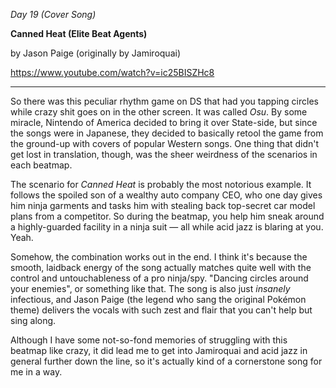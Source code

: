 _Day 19 (Cover Song)_

**Canned Heat (Elite Beat Agents)**

by Jason Paige (originally by Jamiroquai)

https://www.youtube.com/watch?v=ic25BISZHc8

******

So there was this peculiar rhythm game on DS that had you tapping circles while crazy shit goes on in the other screen. It was called *Osu*. By some miracle, Nintendo of America decided to bring it over State-side, but since the songs were in Japanese, they decided to basically retool the game from the ground-up with covers of popular Western songs. One thing that didn't get lost in translation, though, was the sheer weirdness of the scenarios in each beatmap.

The scenario for *Canned Heat* is probably the most notorious example. It follows the spoiled son of a wealthy auto company CEO, who one day gives him ninja garments and tasks him with stealing back top-secret car model plans from a competitor. So during the beatmap, you help him sneak around a highly-guarded facility in a ninja suit ⁠— all while acid jazz is blaring at you. Yeah.

Somehow, the combination works out in the end. I think it's because the smooth, laidback energy of the song actually matches quite well with the control and untouchableness of a pro ninja/spy. "Dancing circles around your enemies", or something like that. The song is also just *insanely* infectious, and Jason Paige (the legend who sang the original Pok⁠émon theme) delivers the vocals with such zest and flair that you can't help but sing along.

Although I have some not-so-fond memories of struggling with this beatmap like crazy, it did lead me to get into Jamiroquai and acid jazz in general further down the line, so it's actually kind of a cornerstone song for me in a way.
